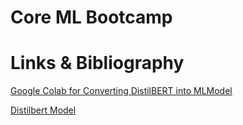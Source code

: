 # Core ML Bootcamp

 
 # Links & Bibliography
 
 [Google Colab for Converting DistilBERT into MLModel](https://colab.research.google.com/drive/16JIJNimREW7wSu7S8-TVfnObb0u3KSwE?usp=sharing)
 
[Distilbert Model](https://drive.google.com/file/d/15o-kiT-Kl4DfVygXr9u4JytXsN2Mfg0N/view?usp=sharing)
